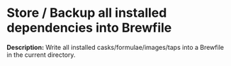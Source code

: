 # Store / Backup all installed dependencies into Brewfile

**Description:** Write all installed casks/formulae/images/taps into a Brewfile in the current directory.

